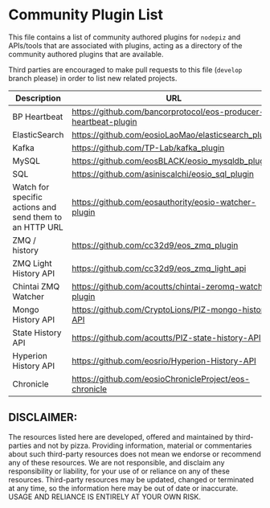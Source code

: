 # Community Plugin List

This file contains a list of community authored plugins for `nodepiz` and APIs/tools that are associated with plugins, acting as a directory of the community authored plugins that are available.

Third parties are encouraged to make pull requests to this file (`develop` branch please) in order to list new related projects.

| Description | URL |
| ----------- | --- |
| BP Heartbeat  | https://github.com/bancorprotocol/eos-producer-heartbeat-plugin |
| ElasticSearch | https://github.com/eosioLaoMao/elasticsearch_plugin |
| Kafka | https://github.com/TP-Lab/kafka_plugin |
| MySQL | https://github.com/eosBLACK/eosio_mysqldb_plugin |
| SQL | https://github.com/asiniscalchi/eosio_sql_plugin |
| Watch for specific actions and send them to an HTTP URL | https://github.com/eosauthority/eosio-watcher-plugin |
| ZMQ / history | https://github.com/cc32d9/eos_zmq_plugin |
| ZMQ Light History API | https://github.com/cc32d9/eos_zmq_light_api |
| Chintai ZMQ Watcher | https://github.com/acoutts/chintai-zeromq-watcher-plugin |
| Mongo History API | https://github.com/CryptoLions/PIZ-mongo-history-API |
| State History API | https://github.com/acoutts/PIZ-state-history-API |
| Hyperion History API | https://github.com/eosrio/Hyperion-History-API |
| Chronicle	| https://github.com/eosioChronicleProject/eos-chronicle |

## DISCLAIMER:

The resources listed here are developed, offered and maintained by third-parties and not by pizza. Providing information, material or commentaries about such third-party resources does not mean we endorse or recommend any of these resources. We are not responsible, and disclaim any responsibility or liability, for your use of or reliance on any of these resources. Third-party resources may be updated, changed or terminated at any time, so the information here may be out of date or inaccurate.  USAGE AND RELIANCE IS ENTIRELY AT YOUR OWN RISK.
